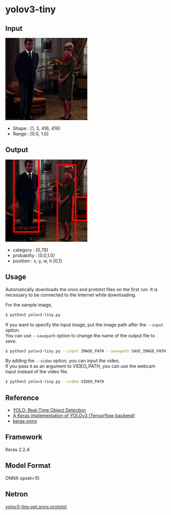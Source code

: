 # yolov3-tiny

## Input

![Input](couple.jpg)

- Shape : (1, 3, 416, 416)  
- Range : [0.0, 1.0]

## Output

![Output](output.png)

- category : [0,79]
- probablity : [0.0,1.0]
- position : x, y, w, h [0,1]

## Usage
Automatically downloads the onnx and prototxt files on the first run.
It is necessary to be connected to the Internet while downloading.

For the sample image,
``` bash
$ python3 yolov3-tiny.py
```

If you want to specify the input image, put the image path after the `--input` option.  
You can use `--savepath` option to change the name of the output file to save.
```bash
$ python3 yolov3-tiny.py --input IMAGE_PATH --savepath SAVE_IMAGE_PATH
```

By adding the `--video` option, you can input the video.   
If you pass `0` as an argument to VIDEO_PATH, you can use the webcam input instead of the video file.
```bash
$ python3 yolov3-tiny.py --video VIDEO_PATH
```


## Reference

- [YOLO: Real-Time Object Detection](https://pjreddie.com/darknet/yolo/)
- [A Keras implementation of YOLOv3 (Tensorflow backend)](https://github.com/qqwweee/keras-yolo3)
- [keras-onnx](https://github.com/onnx/keras-onnx/tree/master/applications/yolov3)

## Framework

Keras 2.2.4

## Model Format

ONNX opset=10

## Netron

[yolov3-tiny.opt.onnx.prototxt](https://netron.app/?url=https://storage.googleapis.com/ailia-models/yolov3-tiny/yolov3-tiny.opt.onnx.prototxt)
